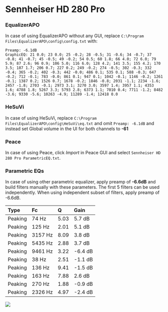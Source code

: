# Sennheiser HD 280 Pro

### EqualizerAPO
In case of using EqualizerAPO without any GUI, replace `C:\Program Files\EqualizerAPO\config\config.txt`
with:
```
Preamp: -6.1dB
GraphicEQ: 21 0.0; 23 0.0; 25 -0.2; 28 -0.5; 31 -0.6; 34 -0.7; 37 -0.8; 41 -0.7; 45 -0.5; 49 -0.2; 54 0.5; 60 1.8; 66 4.0; 72 6.0; 79 5.9; 87 2.6; 96 0.9; 106 5.0; 116 6.0; 128 4.2; 141 3.5; 155 4.2; 170 3.5; 187 1.7; 206 0.7; 227 0.2; 249 -0.2; 274 -0.5; 302 -0.3; 332 -0.4; 365 -0.2; 402 -0.3; 442 -0.0; 486 0.1; 535 0.1; 588 -0.3; 647 -0.2; 712 -0.1; 783 -0.0; 861 0.1; 947 0.1; 1042 -0.1; 1146 -0.2; 1261 -0.1; 1387 0.2; 1526 0.7; 1678 -0.2; 1846 -0.8; 2031 -1.1; 2234 -1.6; 2457 -1.8; 2703 -0.1; 2973 3.1; 3270 3.0; 3597 1.4; 3957 1.1; 4353 1.6; 4788 1.8; 5267 3.3; 5793 2.8; 6373 1.1; 7010 0.4; 7711 -1.2; 8482 -3.6; 9330 -5.6; 10263 -4.9; 11289 -1.4; 12418 0.0
```

### HeSuVi
In case of using HeSuVi, replace `C:\Program Files\EqualizerAPO\config\HeSuVi\eq.txt` and omit `Preamp:
-6.1dB` and instead set Global volume in the UI for both channels to **-61**

### Peace
In case of using Peace, click *Import* in Peace GUI and select `Sennheiser HD 280 Pro ParametricEQ.txt`.

### Parametric EQs
In case of using other parametric equalizer, apply preamp of **-6.6dB** and build filters manually
with these parameters. The first 5 filters can be used independently.
When using independent subset of filters, apply preamp of -6.6dB.

| Type    | Fc      |    Q | Gain    |
|:--------|:--------|:-----|:--------|
| Peaking | 74 Hz   | 5.03 | 5.7 dB  |
| Peaking | 125 Hz  | 2.01 | 5.1 dB  |
| Peaking | 3157 Hz | 8.09 | 3.8 dB  |
| Peaking | 5435 Hz | 2.88 | 3.7 dB  |
| Peaking | 9461 Hz | 3.22 | -6.4 dB |
| Peaking | 38 Hz   | 2.51 | -1.1 dB |
| Peaking | 136 Hz  | 9.41 | -1.5 dB |
| Peaking | 163 Hz  | 7.88 | 2.6 dB  |
| Peaking | 270 Hz  | 1.88 | -0.9 dB |
| Peaking | 2326 Hz | 4.97 | -2.4 dB |

![](https://raw.githubusercontent.com/jaakkopasanen/AutoEq/master/results/headphonecom/sbaf-serious/Sennheiser%20HD%20280%20Pro/Sennheiser%20HD%20280%20Pro.png)